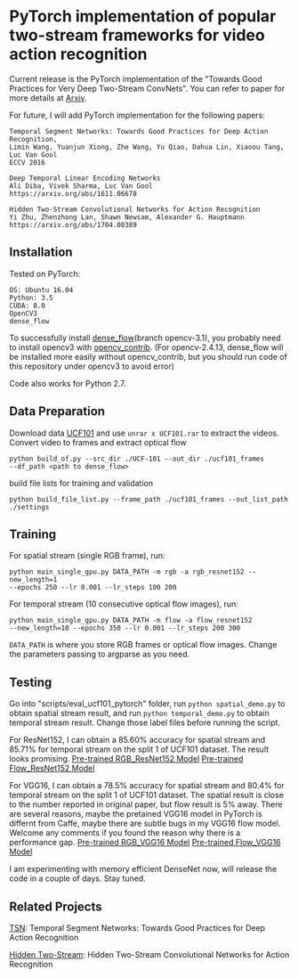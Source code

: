 # PyTorch implementation of popular two-stream frameworks for video action recognition

Current release is the PyTorch implementation of the "Towards Good Practices for Very Deep Two-Stream ConvNets". You can refer to paper for more details at [Arxiv](https://arxiv.org/abs/1507.02159).

For future, I will add PyTorch implementation for the following papers:

```
Temporal Segment Networks: Towards Good Practices for Deep Action Recognition,
Limin Wang, Yuanjun Xiong, Zhe Wang, Yu Qiao, Dahua Lin, Xiaoou Tang, Luc Van Gool
ECCV 2016

Deep Temporal Linear Encoding Networks
Ali Diba, Vivek Sharma, Luc Van Gool
https://arxiv.org/abs/1611.06678

Hidden Two-Stream Convolutional Networks for Action Recognition
Yi Zhu, Zhenzhong Lan, Shawn Newsam, Alexander G. Hauptmann
https://arxiv.org/abs/1704.00389
```

## Installation

Tested on PyTorch:
```
OS: Ubuntu 16.04
Python: 3.5
CUDA: 8.0
OpenCV3
dense_flow
```
To successfully install [dense_flow](https://github.com/yjxiong/dense_flow/tree/opencv-3.1)(branch opencv-3.1), you probably need to install opencv3 with [opencv_contrib](https://github.com/opencv/opencv_contrib). (For opencv-2.4.13, dense_flow will be installed more easily without  opencv_contrib, but you should run code of this repository under opencv3 to avoid error)

Code also works for Python 2.7.

## Data Preparation
Download data [UCF101](http://crcv.ucf.edu/data/UCF101.php) and use `unrar x UCF101.rar` to extract the videos.
Convert video to frames and extract optical flow
```
python build_of.py --src_dir ./UCF-101 --out_dir ./ucf101_frames
--df_path <path to dense_flow>
```
build file lists for training and validation
```
python build_file_list.py --frame_path ./ucf101_frames --out_list_path ./settings
```

## Training

For spatial stream (single RGB frame), run:
```
python main_single_gpu.py DATA_PATH -m rgb -a rgb_resnet152 --new_length=1
--epochs 250 --lr 0.001 --lr_steps 100 200
```

For temporal stream (10 consecutive optical flow images), run:
```
python main_single_gpu.py DATA_PATH -m flow -a flow_resnet152
--new_length=10 --epochs 350 --lr 0.001 --lr_steps 200 300
```

`DATA_PATH` is where you store RGB frames or optical flow images. Change the parameters passing to argparse as you need.

## Testing

Go into "scripts/eval_ucf101_pytorch" folder, run `python spatial_demo.py` to obtain spatial stream result, and run `python temporal_demo.py` to obtain temporal stream result. Change those label files before running the script.

For ResNet152, I can obtain a 85.60% accuracy for spatial stream and 85.71% for temporal stream on the split 1 of UCF101 dataset. The result looks promising.
[Pre-trained RGB_ResNet152 Model](https://drive.google.com/open?id=1BU8TyW7u-skmkQFAVlQhA_5ZZvugZXAt)
[Pre-trained Flow_ResNet152 Model](https://drive.google.com/open?id=1KPoPYAslsdOMXbtqfi2y8TTn7zDEz898)

For VGG16, I can obtain a 78.5% accuracy for spatial stream and 80.4% for temporal stream on the split 1 of UCF101 dataset. The spatial result is close to the number reported in original paper, but flow result is 5% away. There are several reasons, maybe the pretained VGG16 model in PyTorch is differnt from Caffe, maybe there are subtle bugs in my VGG16 flow model. Welcome any comments if you found the reason why there is a performance gap.
[Pre-trained RGB_VGG16 Model](https://drive.google.com/open?id=1o-83QlDXN1EC4HVgNfJtDNvYCs72A26O)
[Pre-trained Flow_VGG16 Model](https://drive.google.com/open?id=1mATFI0QAHj6OgzJLzw9fhXNH1kpzQmDo)

I am experimenting with memory efficient DenseNet now, will release the code in a couple of days. Stay tuned.

## Related Projects

[TSN](https://github.com/yjxiong/temporal-segment-networks): Temporal Segment Networks: Towards Good Practices for Deep Action Recognition

[Hidden Two-Stream](https://github.com/bryanyzhu/Hidden-Two-Stream): Hidden Two-Stream Convolutional Networks for Action Recognition
